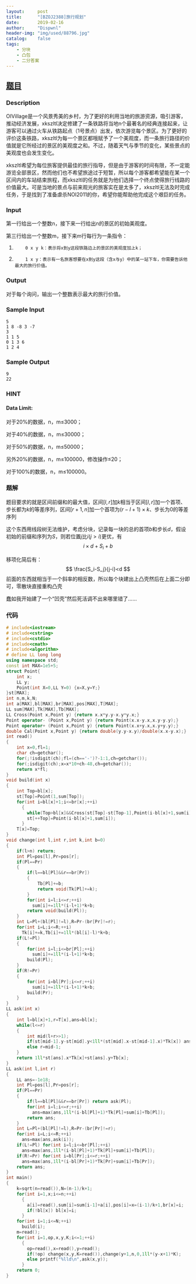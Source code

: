 ```yaml
---
layout:		post
title:		"[BZOJ2388]旅行规划"
date:		2019-02-16
author:		"Dispwnl"
header-img:	"img/used/88796.jpg"
catalog:	false
tags:
    - 分块
    - 凸包
    - 二分答案
---
```


## [题目](https://lydsy.com/JudgeOnline/problem.php?id=2388)
### Description

OIVillage是一个风景秀美的乡村，为了更好的利用当地的旅游资源，吸引游客，推动经济发展，xkszltl决定修建了一条铁路将当地n个最著名的经典连接起来，让游客可以通过火车从铁路起点（1号景点）出发，依次游览每个景区。为了更好的评价这条铁路，xkszltl为每一个景区都哦赋予了一个美观度，而一条旅行路径的价值就是它所经过的景区的美观度之和。不过，随着天气与季节的变化，某些景点的美观度也会发生变化。

xkszltl希望为每位旅客提供最佳的旅行指导，但是由于游客的时间有限，不一定能游览全部景区，然而他们也不希望旅途过于短暂，所以每个游客都希望能在某一个区间内的车站结束旅程，而xkszltl的任务就是为他们选择一个终点使得旅行线路的价值最大。可是当地的景点与前来观光的旅客实在是太多了，xkszltl无法及时完成任务，于是找到了准备虐杀NOI2011的你，希望你能帮助他完成这个艰巨的任务。

### Input

第一行给出一个整数n，接下来一行给出n的景区的初始美观度。

第三行给出一个整数m，接下来m行每行为一条指令：

1.         0 x y k：表示将x到y这段铁路边上的景区的美观度加上k；

2.         1 x y：表示有一名旅客想要在x到y这段（含x与y）中的某一站下车，你需要告诉他最大的旅行价值。

### Output

对于每个询问，输出一个整数表示最大的旅行价值。

### Sample Input
```plain
5
1 8 -8 3 -7
3
1 1 5
0 1 3 6
1 2 4
```

### Sample Output
```plain
9
22
```
### HINT
#### Data Limit:

对于20%的数据，n，m≤3000；

对于40%的数据，n，m≤30000；

对于50%的数据，n，m≤50000；

另外20%的数据，n，m≤100000，修改操作≤20；

对于100%的数据，n，m≤100000。

### 题解

题目要求的就是区间前缀和的最大值，区间$[l,r]$加$k$相当于区间$[l,r]$加一个首项、步长都为$k$的等差序列，区间$[r+1,n]$加一个首项为$(r-l+1)\times k$、步长为$0$的等差序列

这个东西用线段树无法维护，考虑分块，记录每一块的总的首项$b$和步长$d$，假设初始的前缀和序列为$S$，则若位置$j$比$i(j>i)$更优，有
$$
i\times d+S_i+b
$$


移项化简后有：
$$
\frac{S_i-S_j}{j-i}<d
$$
前面的东西就相当于一个斜率的相反数，所以每个块建出上凸壳然后在上面二分即可，零散块直接重构凸壳

蠢如我开始建了一个“凹壳”然后死活调不出来哪里错了……

### 代码

```c++
# include<iostream>
# include<cstring>
# include<cstdio>
# include<cmath>
# include<algorithm>
# define LL long long
using namespace std;
const int MAX=1e5+5;
struct Point{
	int x;
	LL y;
	Point(int X=0,LL Y=0) {x=X,y=Y;}
}st[MAX];
int n,m,k,N;
int a[MAX],bl[MAX],br[MAX],pos[MAX],T[MAX];
LL sum[MAX],Tk[MAX],Tb[MAX];
LL Cross(Point x,Point y) {return x.x*y.y-x.y*y.x;}
Point operator- (Point x,Point y) {return Point(x.x-y.x,x.y-y.y);}
Point operator+ (Point x,Point y) {return Point(x.x+y.x,x.y+y.y);}
double Cal(Point x,Point y) {return double(y.y-x.y)/double(x.x-y.x);}
int read()
{
	int x=0,fl=1;
	char ch=getchar();
	for(;!isdigit(ch);fl=(ch=='-')?-1:1,ch=getchar());
	for(;isdigit(ch);x=x*10+ch-48,ch=getchar());
	return x*fl;
}
void build(int x)
{
	int Top=bl[x];
	st[Top]=Point(1,sum[Top]);
	for(int i=bl[x]+1;i<=br[x];++i)
	  {
	  	while(Top>bl[x]&&Cross(st[Top]-st[Top-1],Point(i-bl[x]+1,sum[i])-st[Top])>0) --Top;
	  	st[++Top]=Point(i-bl[x]+1,sum[i]);
	  }
	T[x]=Top;
}
void change(int l,int r,int k,int b=0)
{
	if(l>n) return;
	int Pl=pos[l],Pr=pos[r];
	if(Pl==Pr)
	{
		if(l==bl[Pl]&&r==br[Pr])
		{
			Tb[Pl]+=b;
			return void(Tk[Pl]+=k);
		}
		for(int i=l;i<=r;++i)
		  sum[i]+=1ll*(i-l+1)*k+b;
		return void(build(Pl));
	}
	int L=Pl+(bl[Pl]!=l),R=Pr-(br[Pr]!=r);
	for(int i=L;i<=R;++i)
	  Tk[i]+=k,Tb[i]+=1ll*(bl[i]-l)*k+b;
	if(L!=Pl)
	{
		for(int i=l;i<=br[Pl];++i)
		  sum[i]+=1ll*(i-l+1)*k+b;
		build(Pl);
	}
	if(R!=Pr)
	{
		for(int i=bl[Pr];i<=r;++i)
		  sum[i]+=1ll*(i-l+1)*k+b;
		build(Pr);
	}
}
LL ask(int x)
{
	int l=bl[x]+1,r=T[x],ans=bl[x];
	while(l<=r)
	{
		int mid(l+r>>1);
		if(st[mid-1].y-st[mid].y<1ll*(st[mid].x-st[mid-1].x)*Tk[x]) ans=mid,l=mid+1;
		else r=mid-1;
	}
	return 1ll*st[ans].x*Tk[x]+st[ans].y+Tb[x];
}
LL ask(int l,int r)
{
	LL ans=-1e18;
	int Pl=pos[l],Pr=pos[r];
	if(Pl==Pr)
	{
		if(l==bl[Pl]&&r==br[Pr]) return ask(Pl);
		for(int i=l;i<=r;++i)
		  ans=max(ans,1ll*(i-bl[Pl]+1)*Tk[Pl]+sum[i]+Tb[Pl]);
		return ans;
	}
	int L=Pl+(bl[Pl]!=l),R=Pr-(br[Pr]!=r);
	for(int i=L;i<=R;++i)
	  ans=max(ans,ask(i));
	if(L!=Pl) for(int i=l;i<=br[Pl];++i)
	  ans=max(ans,1ll*(i-bl[Pl]+1)*Tk[Pl]+sum[i]+Tb[Pl]);
	if(R!=Pr) for(int i=bl[Pr];i<=r;++i)
	  ans=max(ans,1ll*(i-bl[Pr]+1)*Tk[Pr]+sum[i]+Tb[Pr]);
	return ans;
}
int main()
{
	k=sqrt(n=read()),N=(n-1)/k+1;
	for(int i=1,x;i<=n;++i)
	  {
	  	a[i]=read(),sum[i]=sum[i-1]+a[i],pos[i]=x=(i-1)/k+1,br[x]=i;
	  	if(!bl[x]) bl[x]=i;
	  }
	for(int i=1;i<=N;++i)
	  build(i);
	m=read();
	for(int i=1,op,x,y,K;i<=1;++i)
	  {
	  	op=read(),x=read(),y=read();
	  	if(!op) change(x,y,K=read()),change(y+1,n,0,1ll*(y-x+1)*K);
	  	else printf("%lld\n",ask(x,y));
	  }
	return 0;
}
```

